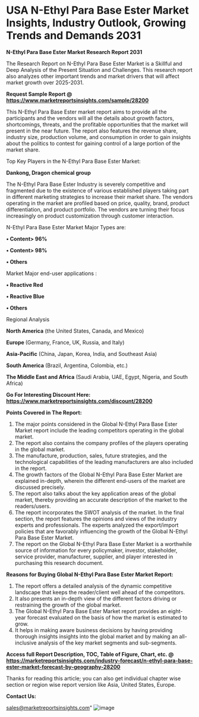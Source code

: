 # USA N-Ethyl Para Base Ester Market Insights, Industry Outlook, Growing Trends and Demands 2031

<strong>N-Ethyl Para Base Ester Market Research Report 2031</strong>

The Research Report on N-Ethyl Para Base Ester Market is a Skillful and Deep Analysis of the Present Situation and Challenges. This research report also analyzes other important trends and market drivers that will affect market growth over 2025-2031.

<strong>Request Sample Report @ <a href=https://www.marketreportsinsights.com/sample/28200>https://www.marketreportsinsights.com/sample/28200</a></strong>

This N-Ethyl Para Base Ester market report aims to provide all the participants and the vendors will all the details about growth factors, shortcomings, threats, and the profitable opportunities that the market will present in the near future. The report also features the revenue share, industry size, production volume, and consumption in order to gain insights about the politics to contest for gaining control of a large portion of the market share.

Top Key Players in the N-Ethyl Para Base Ester Market:

<strong>Dankong, Dragon chemical group</strong>

The N-Ethyl Para Base Ester Industry is severely competitive and fragmented due to the existence of various established players taking part in different marketing strategies to increase their market share. The vendors operating in the market are profiled based on price, quality, brand, product differentiation, and product portfolio. The vendors are turning their focus increasingly on product customization through customer interaction.

N-Ethyl Para Base Ester Market Major Types are:

<strong>• Content> 96%

• Content> 98%

• Others</strong>

Market Major end-user applications :

<strong>• Reactive Red

• Reactive Blue

• Others</strong>

Regional Analysis

</u><strong><b>North America</b></strong> (the United States, Canada, and Mexico)

<strong><b>Europe </b></strong>(Germany, France, UK, Russia, and Italy)

<strong><b>Asia-Pacific</b></strong> (China, Japan, Korea, India, and Southeast Asia)

<strong><b>South America</b></strong> (Brazil, Argentina, Colombia, etc.)

<strong><b>The Middle East and Africa</b></strong> (Saudi Arabia, UAE, Egypt, Nigeria, and South Africa)

<strong>Go For Interesting Discount Here: <a href=https://www.marketreportsinsights.com/discount/28200>https://www.marketreportsinsights.com/discount/28200</a></strong>

<strong>Points Covered in The Report:</strong>
<ol>
  <li>The major points considered in the Global N-Ethyl Para Base Ester Market report include the leading competitors operating in the global market.</li>
  <li>The report also contains the company profiles of the players operating in the global market.</li>
  <li>The manufacture, production, sales, future strategies, and the technological capabilities of the leading manufacturers are also included in the report.</li>
  <li>The growth factors of the Global N-Ethyl Para Base Ester Market are explained in-depth, wherein the different end-users of the market are discussed precisely.</li>
  <li>The report also talks about the key application areas of the global market, thereby providing an accurate description of the market to the readers/users.</li>
  <li>The report incorporates the SWOT analysis of the market. In the final section, the report features the opinions and views of the industry experts and professionals. The experts analyzed the export/import policies that are favorably influencing the growth of the Global N-Ethyl Para Base Ester Market.</li>
  <li>The report on the Global N-Ethyl Para Base Ester Market is a worthwhile source of information for every policymaker, investor, stakeholder, service provider, manufacturer, supplier, and player interested in purchasing this research document.</li>
</ol>
<strong>Reasons for Buying Global N-Ethyl Para Base Ester Market Report:</strong>

<ol>
  <li>The report offers a detailed analysis of the dynamic competitive landscape that keeps the reader/client well ahead of the competitors.</li>
  <li>It also presents an in-depth view of the different factors driving or restraining the growth of the global market.</li>
  <li>The Global N-Ethyl Para Base Ester Market report provides an eight-year forecast evaluated on the basis of how the market is estimated to grow.</li>
  <li>It helps in making aware business decisions by having providing thorough insights insights into the global market and by making an all-inclusive analysis of the key market segments and sub-segments.</li>
</ol>
<strong>Access full Report Description, TOC, Table of Figure, Chart, etc. @ <a href=https://marketreportsinsights.com/industry-forecast/n-ethyl-para-base-ester-market-forecast-by-geography-28200>https://marketreportsinsights.com/industry-forecast/n-ethyl-para-base-ester-market-forecast-by-geography-28200</a></strong>


Thanks for reading this article; you can also get individual chapter wise section or region wise report version like Asia, United States, Europe.

<strong>Contact Us:</strong>

sales@marketreportsinsights.com"
![image](https://github.com/user-attachments/assets/0197f40d-99f7-4096-ade9-39741a57b211)
